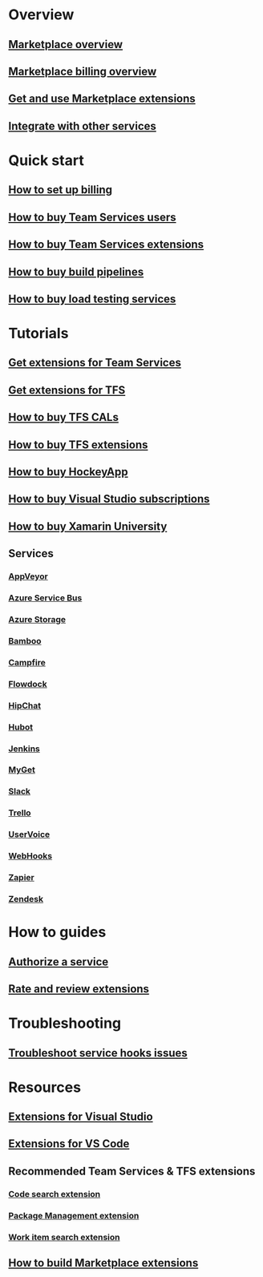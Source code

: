 
# Overview
## [Marketplace overview](overview.md)
## [Marketplace billing overview](marketplace-billing-qa.md)
## [Get and use Marketplace extensions](extend-overview.md)
## [Integrate with other services](integrate/service-hooks/get-started.md)

# Quick start

## [How to set up billing](../setup-admin/team-services/set-up-billing-for-your-account-vs.md)
## [How to buy Team Services users](../setup-admin/team-services/buy-basic-access-add-team-services-users.md)
## [How to buy Team Services extensions](get-vsts-extensions.md)
## [How to buy build pipelines](../setup-admin/team-services/buy-more-build-vs.md)
## [How to buy load testing services](../setup-admin/team-services/buy-load-testing-vs.md) 

# Tutorials 
## [Get extensions for Team Services](get-vsts-extensions.md)
## [Get extensions for TFS](get-tfs-extensions.md)
## [How to buy TFS CALs](https://www.visualstudio.com/team-services/tfs-pricing/)
## [How to buy TFS extensions](get-tfs-extensions.md)  
## [How to buy HockeyApp](get-hockeyapp.md)
## [How to buy Visual Studio subscriptions](vs-subscriptions/buy-vs-subscriptions.md)
## [How to buy Xamarin University](xamarin-univ.md)
## Services
### [AppVeyor](integrate/service-hooks/services/appveyor.md)
### [Azure Service Bus](integrate/service-hooks/services/azure-service-bus.md)
### [Azure Storage](integrate/service-hooks//services/azure-storage.md)
### [Bamboo](integrate/service-hooks/services/bamboo.md)
### [Campfire](integrate/service-hooks/services/campfire.md)
### [Flowdock](integrate/service-hooks/services/flowdock.md)
### [HipChat](integrate/service-hooks/services/hipchat.md)
### [Hubot](integrate/service-hooks/services/hubot.md)
### [Jenkins](integrate/service-hooks/services/jenkins.md)
### [MyGet](integrate/service-hooks/services/myget.md)
### [Slack](integrate/service-hooks/services/slack.md)
### [Trello](integrate/service-hooks/services/trello.md)
### [UserVoice](integrate/service-hooks/services/uservoice.md)
### [WebHooks](integrate/service-hooks/services/webhooks.md)
### [Zapier](integrate/service-hooks/services/zapier.md)
### [Zendesk](integrate/service-hooks/services/zendesk.md)


# How to guides 
## [Authorize a service](integrate/service-hooks/authorize.md)
## [Rate and review extensions](rating-and-review.md)



# Troubleshooting
## [Troubleshoot service hooks issues](integrate/service-hooks/troubleshoot.md)

# Resources
## [Extensions for Visual Studio](/docs/integrate/ide/extensions/overview)
## [Extensions for VS Code](https://code.visualstudio.com/docs/editor/extension-gallery)

## Recommended Team Services & TFS extensions
### [Code search extension](/docs/search/overview)
### [Package Management extension](/docs/package/overview)
### [Work item search extension](/docs/search/workitem/get-started)
## [How to build Marketplace extensions](/docs/integrate/extensions/overview#extensions)







